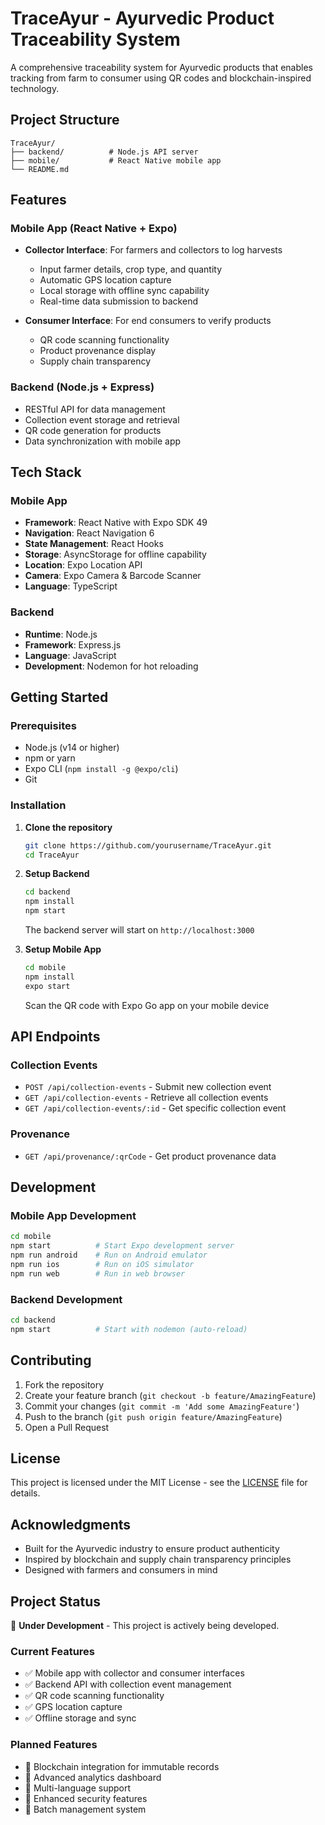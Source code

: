 # TraceAyur - Ayurvedic Product Traceability System

A comprehensive traceability system for Ayurvedic products that enables tracking from farm to consumer using QR codes and blockchain-inspired technology.

## Project Structure

```
TraceAyur/
├── backend/          # Node.js API server
├── mobile/           # React Native mobile app
└── README.md
```

## Features

### Mobile App (React Native + Expo)
- **Collector Interface**: For farmers and collectors to log harvests
  - Input farmer details, crop type, and quantity
  - Automatic GPS location capture
  - Local storage with offline sync capability
  - Real-time data submission to backend

- **Consumer Interface**: For end consumers to verify products
  - QR code scanning functionality
  - Product provenance display
  - Supply chain transparency

### Backend (Node.js + Express)
- RESTful API for data management
- Collection event storage and retrieval
- QR code generation for products
- Data synchronization with mobile app

## Tech Stack

### Mobile App
- **Framework**: React Native with Expo SDK 49
- **Navigation**: React Navigation 6
- **State Management**: React Hooks
- **Storage**: AsyncStorage for offline capability
- **Location**: Expo Location API
- **Camera**: Expo Camera & Barcode Scanner
- **Language**: TypeScript

### Backend
- **Runtime**: Node.js
- **Framework**: Express.js
- **Language**: JavaScript
- **Development**: Nodemon for hot reloading

## Getting Started

### Prerequisites
- Node.js (v14 or higher)
- npm or yarn
- Expo CLI (`npm install -g @expo/cli`)
- Git

### Installation

1. **Clone the repository**
   ```bash
   git clone https://github.com/yourusername/TraceAyur.git
   cd TraceAyur
   ```

2. **Setup Backend**
   ```bash
   cd backend
   npm install
   npm start
   ```
   The backend server will start on `http://localhost:3000`

3. **Setup Mobile App**
   ```bash
   cd mobile
   npm install
   expo start
   ```
   Scan the QR code with Expo Go app on your mobile device

## API Endpoints

### Collection Events
- `POST /api/collection-events` - Submit new collection event
- `GET /api/collection-events` - Retrieve all collection events
- `GET /api/collection-events/:id` - Get specific collection event

### Provenance
- `GET /api/provenance/:qrCode` - Get product provenance data

## Development

### Mobile App Development
```bash
cd mobile
npm start          # Start Expo development server
npm run android    # Run on Android emulator
npm run ios        # Run on iOS simulator
npm run web        # Run in web browser
```

### Backend Development
```bash
cd backend
npm start          # Start with nodemon (auto-reload)
```

## Contributing

1. Fork the repository
2. Create your feature branch (`git checkout -b feature/AmazingFeature`)
3. Commit your changes (`git commit -m 'Add some AmazingFeature'`)
4. Push to the branch (`git push origin feature/AmazingFeature`)
5. Open a Pull Request

## License

This project is licensed under the MIT License - see the [LICENSE](LICENSE) file for details.

## Acknowledgments

- Built for the Ayurvedic industry to ensure product authenticity
- Inspired by blockchain and supply chain transparency principles
- Designed with farmers and consumers in mind

## Project Status

🚧 **Under Development** - This project is actively being developed.

### Current Features
- ✅ Mobile app with collector and consumer interfaces
- ✅ Backend API with collection event management
- ✅ QR code scanning functionality
- ✅ GPS location capture
- ✅ Offline storage and sync

### Planned Features
- 🔄 Blockchain integration for immutable records
- 🔄 Advanced analytics dashboard
- 🔄 Multi-language support
- 🔄 Enhanced security features
- 🔄 Batch management system